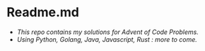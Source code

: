 # Readme.md 
- *This repo contains my solutions for Advent of Code Problems.*
- *Using Python, Golang, Java, Javascript, Rust : more to come.*
